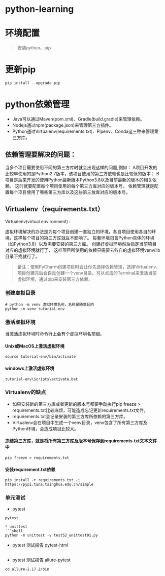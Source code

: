 # python-learning

# 环境配置

>安装python、pip

# 更新pip

```python
pip install --upgrade pip
```

# python依赖管理

* Java可以通过Maven(pom.xml)、Gradle(build.gradle)来管理依赖。
* Nodejs通过npm(package.json)来管理第三方插件。
* Python通过Virtualenv(requirements.txt)、Pipenv、Conda这三种来管理第三方库。

## 依赖管理要解决的问题：
当多个项目需要使用不同的第三方库时就会出现这样的问题,例如：
A项目开发的比较早使用的是Python2.7版本，该项目使用的第三方依赖也是比较低的版本；
B项目是后来开发的使用Python最新版本Python3.8以及目前最新的版本的相关依赖。
这时就要配置每个项目使用的每个第三方库对应的版本号。
依赖管理就是配置每个项目使用了哪些第三方库以及这些第三放库对应的版本号。


## Virtualenv（requirements.txt）

Virtualenv(virtual environment) : 

虚拟环境解决的办法是为每个项目创建一套独立的环境，各自项目使用各自的环境，这样每个项目的第三方库就互不影响了。 每套环境包含Python具体的环境（如Python3.8）以及需要安装的第三方库。 创建好虚拟环境然后指定当前项目对应的虚拟环境就行了， 这样项目所使用的依赖只需要去各自的虚拟环境venv/lib目录下找就行了。

>备注：使用PyCharm创建项目时会让你先选择依赖管理，选择Virtualenv，项目创建完后会自动创建一个venv目录。可以点击的Terminal来激活当前虚拟环境，通过pip来安装第三方依赖。

### 创建虚拟目录

```shell
# python -m venv 虚拟环境名称，名称是随意起的
python -m venv tutorial-env
```
### 激活虚拟环境
当激活虚拟环境时命令行上会有个虚拟环境名前缀。

#### Unix或MacOS上激活虚拟环境
```shell
source tutorial-env/bin/activate
```
#### windows上激活虚拟环境
```shell
tutorial-env\Scripts\activate.bat
```

### Virtualenv的缺点
* 如果安装新的第三方库或者更新的版本号都要手动执行pip freeze > requirements.txt比较麻烦，可能造成忘记更新requirements.txt文件。
* requirements.txt会记录安装的第三方库所依赖的第三方库。
* Virtualenv会在项目中生成一个venv目录，venv包含了所有第三方库及Python环境，会造成项目比较大。


#### 冻结第三方库，就是将所有第三方库及版本号保存到requirements.txt文本文件中
```shell
pip freeze > requirements.txt
```

####  安装requirement.txt依赖
```shell
pip install -r requirements.txt -i https://pypi.tuna.tsinghua.edu.cn/simple
```

### 单元测试

* pytest
```shell
pytest

* unittest
```shell
python -m unittest -v test52_unittest01.py
```

* pytest 测试报告 pytest-html
```shell

```

* pytest 测试报告 allure-pytest
```shell
cd allure-2.17.2/bin

```